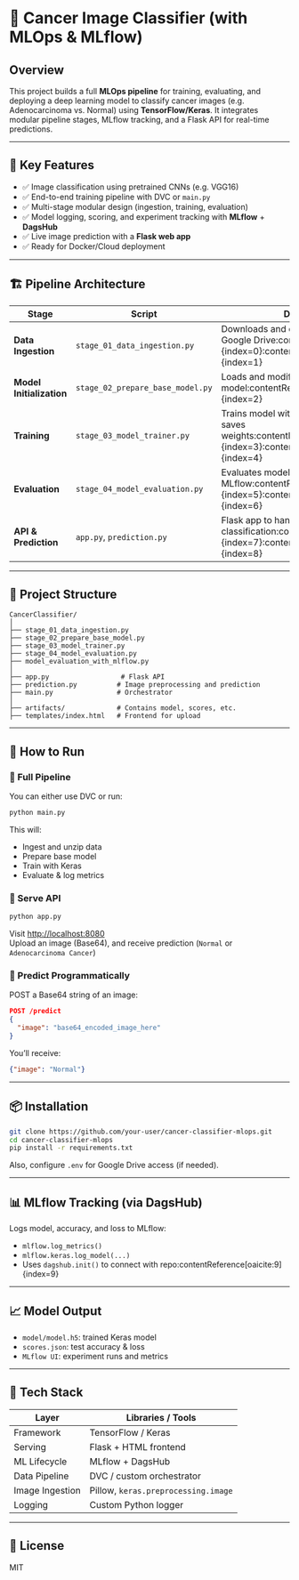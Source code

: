 # 🧬 Cancer Image Classifier (with MLOps & MLflow)

## Overview  
This project builds a full **MLOps pipeline** for training, evaluating, and deploying a deep learning model to classify cancer images (e.g. Adenocarcinoma vs. Normal) using **TensorFlow/Keras**. It integrates modular pipeline stages, MLflow tracking, and a Flask API for real-time predictions.

---

## 🔧 Key Features

- ✅ Image classification using pretrained CNNs (e.g. VGG16)
- ✅ End-to-end training pipeline with DVC or `main.py`
- ✅ Multi-stage modular design (ingestion, training, evaluation)
- ✅ Model logging, scoring, and experiment tracking with **MLflow** + **DagsHub**
- ✅ Live image prediction with a **Flask web app**
- ✅ Ready for Docker/Cloud deployment

---

## 🏗️ Pipeline Architecture

| Stage                   | Script                             | Description |
|------------------------|-------------------------------------|-------------|
| **Data Ingestion**     | `stage_01_data_ingestion.py`       | Downloads and extracts dataset from Google Drive:contentReference[oaicite:0]{index=0}:contentReference[oaicite:1]{index=1}  
| **Model Initialization** | `stage_02_prepare_base_model.py`  | Loads and modifies pretrained CNN base model:contentReference[oaicite:2]{index=2}  
| **Training**           | `stage_03_model_trainer.py`        | Trains model with augmentation and saves weights:contentReference[oaicite:3]{index=3}:contentReference[oaicite:4]{index=4}  
| **Evaluation**         | `stage_04_model_evaluation.py`     | Evaluates model and logs to MLflow:contentReference[oaicite:5]{index=5}:contentReference[oaicite:6]{index=6}  
| **API & Prediction**   | `app.py`, `prediction.py`          | Flask app to handle real-time image classification:contentReference[oaicite:7]{index=7}:contentReference[oaicite:8]{index=8}  

---

## 📁 Project Structure

```
CancerClassifier/
│
├── stage_01_data_ingestion.py
├── stage_02_prepare_base_model.py
├── stage_03_model_trainer.py
├── stage_04_model_evaluation.py
├── model_evaluation_with_mlflow.py
│
├── app.py                  # Flask API
├── prediction.py          # Image preprocessing and prediction
├── main.py                # Orchestrator
│
├── artifacts/             # Contains model, scores, etc.
├── templates/index.html   # Frontend for upload
```

---

## 🧪 How to Run

### 🔁 Full Pipeline

You can either use DVC or run:

```bash
python main.py
```

This will:

- Ingest and unzip data
- Prepare base model
- Train with Keras
- Evaluate & log metrics

### 🚀 Serve API

```bash
python app.py
```

Visit [http://localhost:8080](http://localhost:8080)  
Upload an image (Base64), and receive prediction (`Normal` or `Adenocarcinoma Cancer`)

### 🧬 Predict Programmatically

POST a Base64 string of an image:

```json
POST /predict
{
  "image": "base64_encoded_image_here"
}
```

You’ll receive:

```json
{"image": "Normal"}
```

---

## 📦 Installation

```bash
git clone https://github.com/your-user/cancer-classifier-mlops.git
cd cancer-classifier-mlops
pip install -r requirements.txt
```

Also, configure `.env` for Google Drive access (if needed).

---

## 📊 MLflow Tracking (via DagsHub)

Logs model, accuracy, and loss to MLflow:

- `mlflow.log_metrics()`  
- `mlflow.keras.log_model(...)`  
- Uses `dagshub.init()` to connect with repo:contentReference[oaicite:9]{index=9}

---

## 📈 Model Output

- `model/model.h5`: trained Keras model
- `scores.json`: test accuracy & loss
- `MLflow UI`: experiment runs and metrics

---

## 🧰 Tech Stack

| Layer              | Libraries / Tools                        |
|--------------------|-------------------------------------------|
| Framework          | TensorFlow / Keras                        |
| Serving            | Flask + HTML frontend                     |
| ML Lifecycle       | MLflow + DagsHub                          |
| Data Pipeline      | DVC / custom orchestrator                 |
| Image Ingestion    | Pillow, `keras.preprocessing.image`       |
| Logging            | Custom Python logger                      |

---

## 📄 License

MIT

